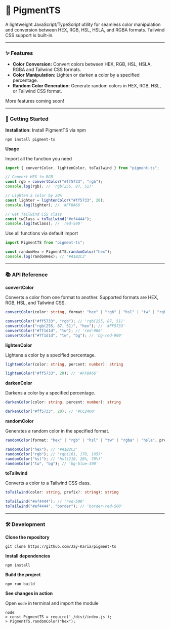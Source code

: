 # 🎨 PigmentTS

A lightweight JavaScript/TypeScript utility for seamless color manipulation and conversion between HEX, RGB, HSL, HSLA, and RGBA formats. Tailwind CSS support is built-in.

---

### ✨ Features

- **Color Conversion:** Convert colors between HEX, RGB, HSL, HSLA, RGBA and Tailwind CSS formats.
- **Color Manipulation:** Lighten or darken a color by a specified percentage.
- **Random Color Generation:** Generate random colors in HEX, RGB, HSL, or Tailwind CSS format.

More features coming soon!

---

### 🚀 Getting Started

**Installation:** Install PigmentTS via npm

```shell
npm install pigment-ts
```

**Usage**

Import all the function you need

```ts
import { convertColor, lightenColor, toTailwind } from "pigment-ts";

// Convert HEX to RGB
const rgb = convertColor("#ff5733", "rgb");
console.log(rgb); // 'rgb(255, 87, 51)'

// Lighten a color by 20%
const lighter = lightenColor("#ff5733", 20);
console.log(lighter); // '#FF8A66'

// Get Tailwind CSS class
const twClass = toTailwind("#ef4444");
console.log(twClass); // 'red-500'
```

Use all functions via default import

```ts
import PigmentTS from "pigment-ts";

const randomHex = PigmentTS.randomColor("hex");
console.log(randomHex); // '#A1B2C3'
```

---

### 📚 API Reference

**convertColor**

Converts a color from one format to another. Supported formats are HEX, RGB, HSL, and Tailwind CSS.

```ts
convertColor(color: string, format: "hex" | "rgb" | "hsl" | "tw" | "rgba" | "hsla", prefix?: string): string
```

```ts
convertColor("#ff5733", "rgb"); // 'rgb(255, 87, 51)'
convertColor("rgb(255, 87, 51)", "hex"); // '#FF5733'
convertColor("#7f1d1d", "tw"); // 'red-900'
convertColor("#7f1d1d", "tw", "bg"); // 'bg-red-900'
```

**lightenColor**

Lightens a color by a specified percentage.

```ts
lightenColor(color: string, percent: number): string
```

```ts
lightenColor("#ff5733", 20); // '#FF8A66'
```

**darkenColor**

Darkens a color by a specified percentage.

```ts
darkenColor(color: string, percent: number): string
```

```ts
darkenColor("#ff5733", 20); // '#CC2400'
```

**randomColor**

Generates a random color in the specified format.

```ts
randomColor(format: "hex" | "rgb" | "hsl" | "tw" | "rgba" | "hsla", prefix?: string): string
```

```ts
randomColor("hex"); // '#A1B2C3'
randomColor("rgb"); // 'rgb(161, 178, 195)'
randomColor("hsl"); // 'hsl(210, 26%, 70%)'
randomColor("tw", "bg"); // 'bg-blue-300'
```

**toTailwind**

Converts a color to a Tailwind CSS class.

```ts
toTailwind(color: string, prefix?: string): string
```

```ts
toTailwind("#ef4444"); // 'red-500'
toTailwind("#ef4444", "border"); // 'border-red-500'
```

---

### 🛠️ Development

**Clone the repository**

```shell
git clone https://github.com/Jay-Karia/pigment-ts
```

**Install dependencies**

```shell
npm install
```

**Build the project**

```shell
npm run build
```

**See changes in action**

Open `node` in terminal and import the module

```shell
node
> const PigmentTS = require('./dist/index.js');
> PigmentTS.randomColor("hex");
```
